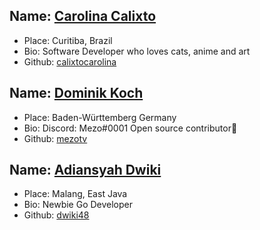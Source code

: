 ## Name: [Carolina Calixto](https://github.com/calixtocarolina)
- Place: Curitiba, Brazil
- Bio: Software Developer who loves cats, anime and art
- Github: [calixtocarolina](https://github.com/calixtocarolina)

## Name: [Dominik Koch](https://github.com/mezotv)
- Place: Baden-Württemberg Germany
- Bio: Discord: Mezo#0001 Open source contributor💫
- Github: [mezotv](https://github.com/mezotv)

## Name: [Adiansyah Dwiki](https://github.com/mezotv)
- Place: Malang, East Java
- Bio: Newbie Go Developer
- Github: [dwiki48](https://github.com/dwiki48)



